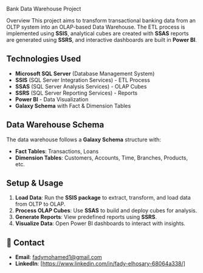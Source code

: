  Bank Data Warehouse Project

 Overview
This project aims to transform transactional banking data from an OLTP system into an OLAP-based Data Warehouse.
The ETL process is implemented using **SSIS**,
analytical cubes are created with **SSAS**
reports are generated using **SSRS**,
and interactive dashboards are built in **Power BI**.

## Technologies Used
- **Microsoft SQL Server** (Database Management System)
- **SSIS** (SQL Server Integration Services) - ETL Process
- **SSAS** (SQL Server Analysis Services) - OLAP Cubes
- **SSRS** (SQL Server Reporting Services) - Reports
- **Power BI** - Data Visualization
- **Galaxy Schema** with Fact & Dimension Tables

## Data Warehouse Schema
The data warehouse follows a **Galaxy Schema** structure with:
- **Fact Tables**: Transactions, Loans
- **Dimension Tables**: Customers, Accounts, Time, Branches, Products, etc.

##  Setup & Usage
1. **Load Data**: Run the **SSIS package** to extract, transform, and load data from OLTP to OLAP.
2. **Process OLAP Cubes**: Use **SSAS** to build and deploy cubes for analysis.
3. **Generate Reports**: View predefined reports using **SSRS**.
4. **Visualize Data**: Open Power BI dashboards to interact with insights.


## 📩 Contact
- **Email**: fadymohamed1@gmail.com  
- **LinkedIn**: [https://www.linkedin.com/in/fady-elhosary-68064a338/]  

